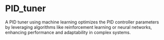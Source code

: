# PID_tuner
A PID tuner using machine learning optimizes the PID controller parameters by leveraging algorithms like reinforcement learning or neural networks, enhancing performance and adaptability in complex systems.

